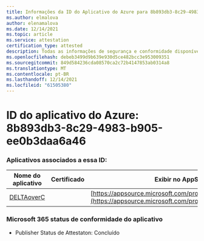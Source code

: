 ```yaml
---
title: Informações da ID do Aplicativo do Azure para 8b893db3-8c29-4983-b905-ee0b3daa6a46
ms.author: elmalova
author: elenamalova
ms.date: 12/14/2021
ms.topic: article
ms.service: attestation
certification_type: attested
description: Todas as informações de segurança e conformidade disponíveis para 8b893db3-8c29-4983-b905-ee0b3daa6a46.
ms.openlocfilehash: debeb3499d9b639e930d5ce482bcc3e953009351
ms.sourcegitcommit: 849d584236cda08570ca2c72b4147853ab0314a8
ms.translationtype: MT
ms.contentlocale: pt-BR
ms.lasthandoff: 12/14/2021
ms.locfileid: "61505380"
---
```

# <a name="azure-app-id-8b893db3-8c29-4983-b905-ee0b3daa6a46"></a>ID do aplicativo do Azure: 8b893db3-8c29-4983-b905-ee0b3daa6a46


### <a name="apps-associated-with-this-id"></a>Aplicativos associados a essa ID:
| **Nome do aplicativo** | **Certificado** | **Exibir no AppSource** |
|--------------|---------------|-----------------------|
| [DELTAoverC](https://docs.microsoft.com/microsoft-365-app-certification/forward/WA200003286) |  | [https://appsource.microsoft.com/product/office/WA200003286](https://appsource.microsoft.com/product/office/WA200003286) |

### <a name="microsoft-365-app-compliance-status"></a>Microsoft 365 status de conformidade do aplicativo
- Publisher Status de Attestaton: Concluído

